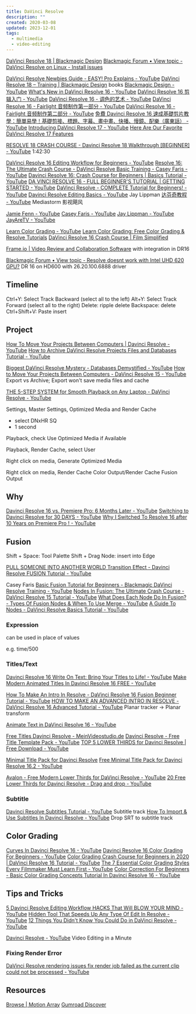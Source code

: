 ```yaml
---
title: DaVinci Resolve
description: ""
created: 2020-03-08
updated: 2023-12-01
tags:
  - multimedia
  - video-editing
---
```


[DaVinci Resolve 18 | Blackmagic Design](https://www.blackmagicdesign.com/hk/products/davinciresolve/)
[Blackmagic Forum • View topic - DaVinci Resolve on Linux - Install issues](https://forum.blackmagicdesign.com/viewtopic.php?f=21&t=56878)

[DaVinci Resolve Newbies Guide - EASY! Pro Explains - YouTube](https://www.youtube.com/watch?v=g52gP_bR65E)
[DaVinci Resolve 18 – Training | Blackmagic Design](https://www.blackmagicdesign.com/hk/products/davinciresolve/training) books
[Blackmagic Design - YouTube](https://www.youtube.com/@BlackmagicDesignOfficial)
[What's New in DaVinci Resolve 16 - YouTube](https://www.youtube.com/watch?v=8fmvUsBPJn8)
[DaVinci Resolve 16 剪辑入门 - YouTube](https://www.youtube.com/watch?v=LhfdEIkbEX0)
[DaVinci Resolve 16 - 调色的艺术 - YouTube](https://www.youtube.com/watch?v=XW3Ee9OQVlc)
[DaVinci Resolve 16 - Fairlight 音频制作第一部分 - YouTube](https://www.youtube.com/watch?v=x1onLU60CCQ)
[DaVinci Resolve 16 - Fairlight 音频制作第二部分 - YouTube](https://www.youtube.com/watch?v=4g9pRY5j4yU)
[免費 Davinci Resolve 16 速成基礎剪片教學：簡單易學！基礎剪接、標題、字幕、畫中畫、快播、慢鏡、配樂（廣東話） - YouTube](https://www.youtube.com/watch?v=W8sVdIcGPO0)
[Introducing DaVinci Resolve 17 - YouTube](https://www.youtube.com/watch?v=A2YJo96KQHw)
[Here Are Our Favorite DaVinci Resolve 17 Features](https://nofilmschool.com/here-are-our-favorite-davinci-resolve-17-features)

[RESOLVE 18 CRASH COURSE - Davinci Resolve 18 Walkthrough [BEGINNER] - YouTube](https://www.youtube.com/watch?v=h9MrEaELl2M) 1:42:30

[DaVinci Resolve 16 Editing Workflow for Beginners - YouTube](https://www.youtube.com/watch?v=3_TtjyJWVZ8)
[Resolve 16: The Ultimate Crash Course - DaVinci Resolve Basic Training - Casey Faris - YouTube](https://www.youtube.com/watch?v=gCyczNNk0J8)
[Davinci Resolve 16: Crash Course for Beginners | Basics Tutorial - YouTube](https://www.youtube.com/watch?v=u-GzbvmTMn8)
[DA VINCI RESOLVE 16 - FULL BEGINNER'S TUTORIAL | GETTING STARTED - YouTube](https://www.youtube.com/watch?v=plmKRLiiBmk)
[DaVinci Resolve - COMPLETE Tutorial for Beginners! - YouTube](https://www.youtube.com/watch?v=63Ln33O4p4c)
[Davinci Resolve Editing Basics - YouTube](https://www.youtube.com/playlist?list=PLpPad33SI7vIt4TENv-tEQgpsIP16-Ij1) Jay Lippman
[达芬奇教程 - YouTube](https://www.youtube.com/playlist?list=PL3mA-QfDmoEA75BpudvtwFafLIH1F78IV) Mediastorm 影视飓风

[Jamie Fenn - YouTube](https://www.youtube.com/@JamieFenn)
[Casey Faris - YouTube](https://www.youtube.com/@CaseyFaris)
[Jay Lippman - YouTube](https://www.youtube.com/@JayLippman)
[JayAreTV - YouTube](https://www.youtube.com/@JayAreTV)

[Learn Color Grading - YouTube](https://www.youtube.com/@LearnColorGrading)
[Learn Color Grading: Free Color Grading & Resolve Tutorials](https://www.learncolorgrading.com/)
[DaVinci Resolve 16 Crash Course | Film Simplified](https://filmsimplified.com/p/davinci-resolve-crash-course)

[Frame.io | Video Review and Collaboration Software](https://frame.io/pricing) with integration in DR16

[Blackmagic Forum • View topic - Resolve doesnt work with Intel UHD 620 GPU?](https://forum.blackmagicdesign.com/viewtopic.php?f=21&t=83812) DR 16 on HD600 with 26.20.100.6888 driver

## Timeline

Ctrl+Y: Select Track Backward (select all to the left)
Alt+Y: Select Track Forward (select all to the right)
Delete: ripple delete
Backspace: delete
Ctrl+Shift+V: Paste insert

## Project

[How To Move Your Projects Between Computers | Davinci Resolve - YouTube](https://www.youtube.com/watch?v=mdW0ufsp4tg)
[How to Archive DaVinci Resolve Projects Files and Databases Tutorial - YouTube](https://www.youtube.com/watch?v=YbxF6XSWIKY)

[Biggest DaVinci Resolve Mystery - Databases Demystified - YouTube](https://www.youtube.com/watch?v=2hXM8OFrVlw)
[How to Move Your Projects Between Computers - DaVinci Resolve 15 - YouTube](https://www.youtube.com/watch?v=eiVcPHJkedo)
Export vs Archive; Export won't save media files and cache

[THE 5-STEP SYSTEM for Smooth Playback on Any Laptop - DaVinci Resolve - YouTube](https://www.youtube.com/watch?v=ZLFrKP9hyuU)

Settings, Master Settings, Optimized Media and Render Cache

- select DNxHR SQ
- 1 second

Playback, check Use Optimized Media if Available

Playback, Render Cache, select User

Right click on media, Generate Optimized Media

Right click on media, Render Cache Color Output/Render Cache Fusion Output

## Why

[Davinci Resolve 16 vs. Premiere Pro: 6 Months Later - YouTube](https://www.youtube.com/watch?v=XKz4SR7JKeI)
[Switching to Davinci Resolve for 30 DAYS - YouTube](https://www.youtube.com/watch?v=qkISp2hkh9w)
[Why I Switched To Resolve 16 after 10 Years on Premiere Pro ! - YouTube](https://www.youtube.com/watch?v=C5nJ4RMy8mU)

## Fusion

Shift + Space: Tool Palette
Shift + Drag Node: insert into Edge

[PULL SOMEONE INTO ANOTHER WORLD Transition Effect - Davinci Resolve FUSION Tutorial - YouTube](https://www.youtube.com/watch?v=Y8H830YPhZY)

Casey Faris
[Basic Fusion Tutorial for Beginners - Blackmagic DaVinci Resolve Training - YouTube](https://www.youtube.com/watch?v=jeFrwXSJ5Xc)
[Nodes In Fusion: The Ultimate Crash Course - DaVinci Resolve 15 Tutorial - YouTube](https://www.youtube.com/watch?v=HWD-dy5uXLw)
[What Does Each Node Do In Fusion? - Types Of Fusion Nodes & When To Use Merge - YouTube](https://www.youtube.com/watch?v=uDS3h1Az9Qc)
[A Guide To Nodes - DaVinci Resolve Basics Tutorial - YouTube](https://www.youtube.com/watch?v=LOLoVnSClSs)

### Expression

can be used in place of values

e.g. time/500

### Titles/Text

[Davinci Resolve 16 Write On Text: Bring Your Titles to Life! - YouTube](https://www.youtube.com/watch?v=voVIyYGXXow)
[Make Modern Animated Titles In Davinci Resolve 16 FREE - YouTube](https://www.youtube.com/watch?v=uUi_GxvRtVU)

[How To Make An Intro In Resolve - DaVinci Resolve 16 Fusion Beginner Tutorial - YouTube](https://www.youtube.com/watch?v=bL0u-UC7dF8)
[HOW TO MAKE AN ADVANCED INTRO IN RESOLVE - DaVinci Resolve 16 Advanced Tutorial - YouTube](https://www.youtube.com/watch?v=hndmCAmroTI) Planar tracker -> Planar transform

[Animate Text in DaVinci Resolve 16 - YouTube](https://www.youtube.com/watch?v=t4UMTDhZmK8)

[Free Titles Davinci Resolve - MeinVideostudio.de](https://www.meinvideostudio.de/download/free-titles-davinci-resolve/)
[Davinci Resolve - Free Title Template Pack - YouTube](https://www.youtube.com/watch?v=UwZK_hPPB5o)
[TOP 5 LOWER THIRDS for Davinci Resolve | Free Download - YouTube](https://www.youtube.com/watch?v=frlfEZ65_YU)

[Minimal Title Pack for Davinci Resolve](https://gumroad.com/l/ZBnOH)
[Free Minimal Title Pack for Davinci Resolve 16.2 - YouTube](https://www.youtube.com/watch?v=Ub1Se28-OUc)

[Avalon - Free Modern Lower Thirds for DaVinci Resolve - YouTube](https://www.youtube.com/watch?v=nzmIxhyYaj4)
[20 Free Lower Thirds for Davinci Resolve - Drag and drop - YouTube](https://www.youtube.com/watch?v=vEbCh_8nR5k)

### Subtitle

[Davinci Resolve Subtitles Tutorial - YouTube](https://www.youtube.com/watch?v=CkgMBYS9Lfk) Subtitle track
[How To Import & Use Subtitles In Davinci Resolve - YouTube](https://www.youtube.com/watch?v=8lj7i-CvqTs) Drop SRT to subtitle track

## Color Grading

[Curves In Davinci Resolve 16 - YouTube](https://www.youtube.com/watch?v=HtRX2WHcyJc)
[Davinci Resolve 16 Color Grading For Beginners - YouTube](https://www.youtube.com/watch?v=AENIL4N7dDI)
[Color Grading Crash Course for Beginners in 2020 | DaVinci Resolve 16 Tutorial - YouTube](https://www.youtube.com/watch?v=gPZ4-CF_osk)
[The 7 Essential Color Grading Styles Every Filmmaker Must Learn First - YouTube](https://www.youtube.com/watch?v=AnImo1jV52Q)
[Color Correction For Beginners - Basic Color Grading Concepts Tutorial In Davinci Resolve 16 - YouTube](https://www.youtube.com/watch?v=IJnMkchydrM)

## Tips and Tricks

[5 Davinci Resolve Editing Workflow HACKS That Will BLOW YOUR MIND - YouTube](https://www.youtube.com/watch?v=1DSsggMIGlg)
[Hidden Tool That Speeds Up Any Type Of Edit In Resolve - YouTube](https://www.youtube.com/watch?v=B0W4JYWqpB0)
[12 Things You Didn't Know You Could Do in DaVinci Resolve - YouTube](https://www.youtube.com/watch?v=GMlkVLLcF24)

[Davinci Resolve - YouTube](https://www.youtube.com/playlist?list=PLF9C79uP5506-cl8Zc2Mn_OtjxqBvrKrT) Video Editing in a Minute

### Fixing Render Error

[DaVinci Resolve rendering issues fix render job failed as the current clip could not be processed - YouTube](https://www.youtube.com/watch?v=MQWLC8R0EyM)

## Resources

[Browse | Motion Array](https://motionarray.com/browse?categories=davinci-resolve-templates,davinci-resolve-macros)
[Gumroad Discover](https://gumroad.com/discover?maxPrice=0&query=davinci%20resolve)
